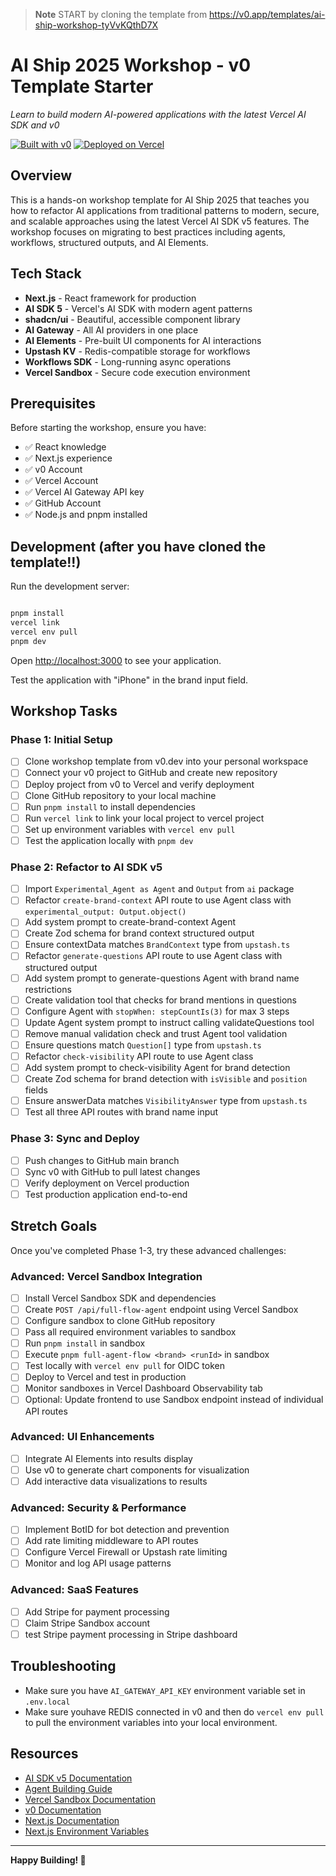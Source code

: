 > **Note**
> START by cloning the template from https://v0.app/templates/ai-ship-workshop-tyVvKQthD7X

# AI Ship 2025 Workshop - v0 Template Starter

_Learn to build modern AI-powered applications with the latest Vercel AI SDK and v0_

[![Built with v0](https://img.shields.io/badge/Built%20with-v0.app-black?style=for-the-badge)](https://v0.app/templates/ai-ship-workshop-tyVvKQthD7X)
[![Deployed on Vercel](https://img.shields.io/badge/Deployed%20on-Vercel-black?style=for-the-badge&logo=vercel)](https://v0.app/templates/ai-ship-workshop-tyVvKQthD7X)

## Overview

This is a hands-on workshop template for AI Ship 2025 that teaches you how to refactor AI applications from traditional patterns to modern, secure, and scalable approaches using the latest Vercel AI SDK v5 features. The workshop focuses on migrating to best practices including agents, workflows, structured outputs, and AI Elements.

## Tech Stack

- **Next.js** - React framework for production
- **AI SDK 5** - Vercel's AI SDK with modern agent patterns
- **shadcn/ui** - Beautiful, accessible component library
- **AI Gateway** - All AI providers in one place
- **AI Elements** - Pre-built UI components for AI interactions
- **Upstash KV** - Redis-compatible storage for workflows
- **Workflows SDK** - Long-running async operations
- **Vercel Sandbox** - Secure code execution environment

## Prerequisites

Before starting the workshop, ensure you have:

- ✅ React knowledge
- ✅ Next.js experience
- ✅ v0 Account
- ✅ Vercel Account
- ✅ Vercel AI Gateway API key
- ✅ GitHub Account
- ✅ Node.js and pnpm installed

## Development (after you have cloned the template!!)

Run the development server:

```bash

pnpm install
vercel link
vercel env pull
pnpm dev

```

Open [http://localhost:3000](http://localhost:3000) to see your application.

Test the application with "iPhone" in the brand input field.

## Workshop Tasks

### Phase 1: Initial Setup

- [ ] Clone workshop template from v0.dev into your personal workspace
- [ ] Connect your v0 project to GitHub and create new repository
- [ ] Deploy project from v0 to Vercel and verify deployment
- [ ] Clone GitHub repository to your local machine
- [ ] Run `pnpm install` to install dependencies
- [ ] Run `vercel link` to link your local project to vercel project
- [ ] Set up environment variables with `vercel env pull`
- [ ] Test the application locally with `pnpm dev`

### Phase 2: Refactor to AI SDK v5

- [ ] Import `Experimental_Agent as Agent` and `Output` from `ai` package
- [ ] Refactor `create-brand-context` API route to use Agent class with `experimental_output: Output.object()`
- [ ] Add system prompt to create-brand-context Agent
- [ ] Create Zod schema for brand context structured output
- [ ] Ensure contextData matches `BrandContext` type from `upstash.ts`
- [ ] Refactor `generate-questions` API route to use Agent class with structured output
- [ ] Add system prompt to generate-questions Agent with brand name restrictions
- [ ] Create validation tool that checks for brand mentions in questions
- [ ] Configure Agent with `stopWhen: stepCountIs(3)` for max 3 steps
- [ ] Update Agent system prompt to instruct calling validateQuestions tool
- [ ] Remove manual validation check and trust Agent tool validation
- [ ] Ensure questions match `Question[]` type from `upstash.ts`
- [ ] Refactor `check-visibility` API route to use Agent class
- [ ] Add system prompt to check-visibility Agent for brand detection
- [ ] Create Zod schema for brand detection with `isVisible` and `position` fields
- [ ] Ensure answerData matches `VisibilityAnswer` type from `upstash.ts`
- [ ] Test all three API routes with brand name input

### Phase 3: Sync and Deploy

- [ ] Push changes to GitHub main branch
- [ ] Sync v0 with GitHub to pull latest changes
- [ ] Verify deployment on Vercel production
- [ ] Test production application end-to-end

## Stretch Goals

Once you've completed Phase 1-3, try these advanced challenges:

### Advanced: Vercel Sandbox Integration

- [ ] Install Vercel Sandbox SDK and dependencies
- [ ] Create `POST /api/full-flow-agent` endpoint using Vercel Sandbox
- [ ] Configure sandbox to clone GitHub repository
- [ ] Pass all required environment variables to sandbox
- [ ] Run `pnpm install` in sandbox
- [ ] Execute `pnpm full-agent-flow <brand> <runId>` in sandbox
- [ ] Test locally with `vercel env pull` for OIDC token
- [ ] Deploy to Vercel and test in production
- [ ] Monitor sandboxes in Vercel Dashboard Observability tab
- [ ] Optional: Update frontend to use Sandbox endpoint instead of individual API routes

### Advanced: UI Enhancements

- [ ] Integrate AI Elements into results display
- [ ] Use v0 to generate chart components for visualization
- [ ] Add interactive data visualizations to results

### Advanced: Security & Performance

- [ ] Implement BotID for bot detection and prevention
- [ ] Add rate limiting middleware to API routes
- [ ] Configure Vercel Firewall or Upstash rate limiting
- [ ] Monitor and log API usage patterns

### Advanced: SaaS Features

- [ ] Add Stripe for payment processing
- [ ] Claim Stripe Sandbox account
- [ ] test Stripe payment processing in Stripe dashboard

## Troubleshooting

- Make sure you have `AI_GATEWAY_API_KEY` environment variable set in `.env.local`
- Make sure youhave REDIS connected in v0 and then do `vercel env pull` to pull the environment variables into your local environment.

## Resources

- [AI SDK v5 Documentation](https://sdk.vercel.ai/docs)
- [Agent Building Guide](https://ai-sdk.dev/docs/agents/building-agents)
- [Vercel Sandbox Documentation](https://vercel.com/docs/vercel-sandbox)
- [v0 Documentation](https://v0.dev/docs)
- [Next.js Documentation](https://nextjs.org/docs)
- [Next.js Environment Variables](https://nextjs.org/docs/app/guides/environment-variables)

---

**Happy Building! 🚀**
